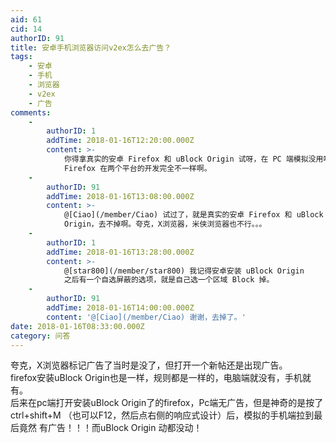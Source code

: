 ```yaml
---
aid: 61
cid: 14
authorID: 91
title: 安卓手机浏览器访问v2ex怎么去广告？
tags:
    - 安卓
    - 手机
    - 浏览器
    - v2ex
    - 广告
comments:
    -
        authorID: 1
        addTime: 2018-01-16T12:20:00.000Z
        content: >-
            你得拿真实的安卓 Firefox 和 uBlock Origin 试呀，在 PC 端模拟没用啊。因为那只是布局不同，uBlock 和
            Firefox 在两个平台的开发完全不一样啊。
    -
        authorID: 91
        addTime: 2018-01-16T13:08:00.000Z
        content: >-
            @[Ciao](/member/Ciao) 试过了，就是真实的安卓 Firefox 和 uBlock
            Origin，去不掉啊。夸克，X浏览器，米侠浏览器也不行。。。
    -
        authorID: 1
        addTime: 2018-01-16T13:28:00.000Z
        content: >-
            @[star800](/member/star800) 我记得安卓安装 uBlock Origin
            之后有一个自选屏蔽的选项，就是自己选一个区域 Block 掉。
    -
        authorID: 91
        addTime: 2018-01-16T14:00:00.000Z
        content: '@[Ciao](/member/Ciao) 谢谢，去掉了。'
date: 2018-01-16T08:33:00.000Z
category: 问答
---
```


夸克，X浏览器标记广告了当时是没了，但打开一个新帖还是出现广告。  
firefox安装uBlock Origin也是一样，规则都是一样的，电脑端就没有，手机就有。  
后来在pc端打开安装uBlock Origin了的firefox，Pc端无广告，但是神奇的是按了 ctrl+shift+M （也可以F12，然后点右侧的响应式设计）后，模拟的手机端拉到最后竟然 有广告！！！而uBlock Origin 动都没动！
